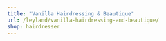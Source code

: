 ```yaml
---
title: "Vanilla Hairdressing & Beautique"
url: /leyland/vanilla-hairdressing-and-beautique/
shop: hairdresser
---
```

